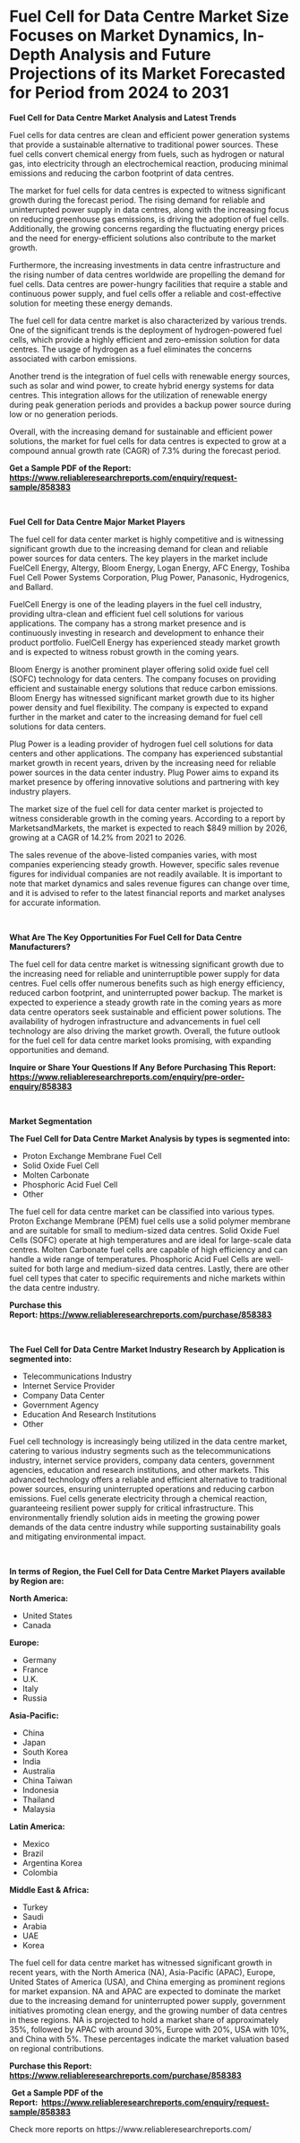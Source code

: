 <p><h1>Fuel Cell for Data Centre Market Size Focuses on Market Dynamics, In-Depth Analysis and Future Projections of its Market Forecasted for Period from 2024 to 2031</h1></p><p><strong>Fuel Cell for Data Centre Market Analysis and Latest Trends</strong></p>
<p><p>Fuel cells for data centres are clean and efficient power generation systems that provide a sustainable alternative to traditional power sources. These fuel cells convert chemical energy from fuels, such as hydrogen or natural gas, into electricity through an electrochemical reaction, producing minimal emissions and reducing the carbon footprint of data centres.</p><p>The market for fuel cells for data centres is expected to witness significant growth during the forecast period. The rising demand for reliable and uninterrupted power supply in data centres, along with the increasing focus on reducing greenhouse gas emissions, is driving the adoption of fuel cells. Additionally, the growing concerns regarding the fluctuating energy prices and the need for energy-efficient solutions also contribute to the market growth.</p><p>Furthermore, the increasing investments in data centre infrastructure and the rising number of data centres worldwide are propelling the demand for fuel cells. Data centres are power-hungry facilities that require a stable and continuous power supply, and fuel cells offer a reliable and cost-effective solution for meeting these energy demands.</p><p>The fuel cell for data centre market is also characterized by various trends. One of the significant trends is the deployment of hydrogen-powered fuel cells, which provide a highly efficient and zero-emission solution for data centres. The usage of hydrogen as a fuel eliminates the concerns associated with carbon emissions.</p><p>Another trend is the integration of fuel cells with renewable energy sources, such as solar and wind power, to create hybrid energy systems for data centres. This integration allows for the utilization of renewable energy during peak generation periods and provides a backup power source during low or no generation periods.</p><p>Overall, with the increasing demand for sustainable and efficient power solutions, the market for fuel cells for data centres is expected to grow at a compound annual growth rate (CAGR) of 7.3% during the forecast period.</p></p>
<p><strong>Get a Sample PDF of the Report:&nbsp; <a href="https://www.reliableresearchreports.com/enquiry/request-sample/858383">https://www.reliableresearchreports.com/enquiry/request-sample/858383</a></strong></p>
<p>&nbsp;</p>
<p><strong>Fuel Cell for Data Centre Major Market Players</strong></p>
<p><p>The fuel cell for data center market is highly competitive and is witnessing significant growth due to the increasing demand for clean and reliable power sources for data centers. The key players in the market include FuelCell Energy, Altergy, Bloom Energy, Logan Energy, AFC Energy, Toshiba Fuel Cell Power Systems Corporation, Plug Power, Panasonic, Hydrogenics, and Ballard.</p><p>FuelCell Energy is one of the leading players in the fuel cell industry, providing ultra-clean and efficient fuel cell solutions for various applications. The company has a strong market presence and is continuously investing in research and development to enhance their product portfolio. FuelCell Energy has experienced steady market growth and is expected to witness robust growth in the coming years.</p><p>Bloom Energy is another prominent player offering solid oxide fuel cell (SOFC) technology for data centers. The company focuses on providing efficient and sustainable energy solutions that reduce carbon emissions. Bloom Energy has witnessed significant market growth due to its higher power density and fuel flexibility. The company is expected to expand further in the market and cater to the increasing demand for fuel cell solutions for data centers.</p><p>Plug Power is a leading provider of hydrogen fuel cell solutions for data centers and other applications. The company has experienced substantial market growth in recent years, driven by the increasing need for reliable power sources in the data center industry. Plug Power aims to expand its market presence by offering innovative solutions and partnering with key industry players.</p><p>The market size of the fuel cell for data center market is projected to witness considerable growth in the coming years. According to a report by MarketsandMarkets, the market is expected to reach $849 million by 2026, growing at a CAGR of 14.2% from 2021 to 2026.</p><p>The sales revenue of the above-listed companies varies, with most companies experiencing steady growth. However, specific sales revenue figures for individual companies are not readily available. It is important to note that market dynamics and sales revenue figures can change over time, and it is advised to refer to the latest financial reports and market analyses for accurate information.</p></p>
<p>&nbsp;</p>
<p><strong>What Are The Key Opportunities For Fuel Cell for Data Centre Manufacturers?</strong></p>
<p><p>The fuel cell for data centre market is witnessing significant growth due to the increasing need for reliable and uninterruptible power supply for data centres. Fuel cells offer numerous benefits such as high energy efficiency, reduced carbon footprint, and uninterrupted power backup. The market is expected to experience a steady growth rate in the coming years as more data centre operators seek sustainable and efficient power solutions. The availability of hydrogen infrastructure and advancements in fuel cell technology are also driving the market growth. Overall, the future outlook for the fuel cell for data centre market looks promising, with expanding opportunities and demand.</p></p>
<p><strong>Inquire or Share Your Questions If Any Before Purchasing This Report: <a href="https://www.reliableresearchreports.com/enquiry/pre-order-enquiry/858383">https://www.reliableresearchreports.com/enquiry/pre-order-enquiry/858383</a></strong></p>
<p>&nbsp;</p>
<p><strong>Market Segmentation</strong></p>
<p><strong>The Fuel Cell for Data Centre Market Analysis by types is segmented into:</strong></p>
<p><ul><li>Proton Exchange Membrane Fuel Cell</li><li>Solid Oxide Fuel Cell</li><li>Molten Carbonate</li><li>Phosphoric Acid Fuel Cell</li><li>Other</li></ul></p>
<p><p>The fuel cell for data centre market can be classified into various types. Proton Exchange Membrane (PEM) fuel cells use a solid polymer membrane and are suitable for small to medium-sized data centres. Solid Oxide Fuel Cells (SOFC) operate at high temperatures and are ideal for large-scale data centres. Molten Carbonate fuel cells are capable of high efficiency and can handle a wide range of temperatures. Phosphoric Acid Fuel Cells are well-suited for both large and medium-sized data centres. Lastly, there are other fuel cell types that cater to specific requirements and niche markets within the data centre industry.</p></p>
<p><strong>Purchase this Report:&nbsp;<a href="https://www.reliableresearchreports.com/purchase/858383">https://www.reliableresearchreports.com/purchase/858383</a></strong></p>
<p>&nbsp;</p>
<p><strong>The Fuel Cell for Data Centre Market Industry Research by Application is segmented into:</strong></p>
<p><ul><li>Telecommunications Industry</li><li>Internet Service Provider</li><li>Company Data Center</li><li>Government Agency</li><li>Education And Research Institutions</li><li>Other</li></ul></p>
<p><p>Fuel cell technology is increasingly being utilized in the data centre market, catering to various industry segments such as the telecommunications industry, internet service providers, company data centers, government agencies, education and research institutions, and other markets. This advanced technology offers a reliable and efficient alternative to traditional power sources, ensuring uninterrupted operations and reducing carbon emissions. Fuel cells generate electricity through a chemical reaction, guaranteeing resilient power supply for critical infrastructure. This environmentally friendly solution aids in meeting the growing power demands of the data centre industry while supporting sustainability goals and mitigating environmental impact.</p></p>
<p>&nbsp;</p>
<p><strong>In terms of Region, the Fuel Cell for Data Centre Market Players available by Region are:</strong></p>
<p>
    <p> <strong> North America: </strong>
        <ul>
            <li>United States</li>
            <li>Canada</li>
        </ul>
        </p> 
    <p> <strong> Europe: </strong>
        <ul>
            <li>Germany</li>
            <li>France</li>
            <li>U.K.</li>
            <li>Italy</li>
            <li>Russia</li>
        </ul>
        </p> 
    <p> <strong> Asia-Pacific: </strong>
        <ul>
            <li>China</li>
            <li>Japan</li>
            <li>South Korea</li>
            <li>India</li>
            <li>Australia</li>
            <li>China Taiwan</li>
            <li>Indonesia</li>
            <li>Thailand</li>
            <li>Malaysia</li>
        </ul>
        </p> 
    <p> <strong> Latin America: </strong>
        <ul>
            <li>Mexico</li>
            <li>Brazil</li>
            <li>Argentina Korea</li>
            <li>Colombia</li>
        </ul>
        </p> 
    <p> <strong> Middle East & Africa: </strong>
        <ul>
            <li>Turkey</li>
            <li>Saudi</li>
            <li>Arabia</li>
            <li>UAE</li>
            <li>Korea</li>
        </ul>
    </p>
    </p>
<p><p>The fuel cell for data centre market has witnessed significant growth in recent years, with the North America (NA), Asia-Pacific (APAC), Europe, United States of America (USA), and China emerging as prominent regions for market expansion. NA and APAC are expected to dominate the market due to the increasing demand for uninterrupted power supply, government initiatives promoting clean energy, and the growing number of data centres in these regions. NA is projected to hold a market share of approximately 35%, followed by APAC with around 30%, Europe with 20%, USA with 10%, and China with 5%. These percentages indicate the market valuation based on regional contributions.</p></p>
<p><strong>Purchase this Report: <a href="https://www.reliableresearchreports.com/purchase/858383">https://www.reliableresearchreports.com/purchase/858383</a></strong></p>
<p>&nbsp;<strong>Get a Sample PDF of the Report:&nbsp;&nbsp;<a href="https://www.reliableresearchreports.com/enquiry/request-sample/858383">https://www.reliableresearchreports.com/enquiry/request-sample/858383</a></strong></p>
<p><strong></strong></p>
<p>Check more reports on https://www.reliableresearchreports.com/</p>